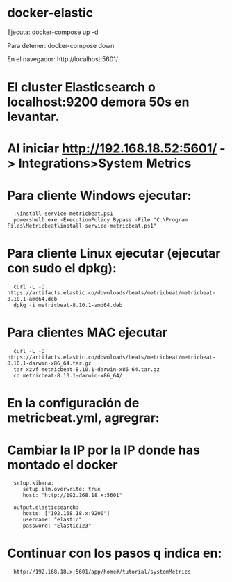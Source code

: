 # docker-elastic
Ejecuta: docker-compose up -d

Para detener: docker-compose down

En el navegador: http://localhost:5601/

# El cluster Elasticsearch o localhost:9200 demora 50s en levantar.
# Al iniciar http://192.168.18.52:5601/ -> Integrations>System Metrics

# Para cliente Windows ejecutar: 
      .\install-service-metricbeat.ps1
      powershell.exe -ExecutionPolicy Bypass -File "C:\Program Files\Metricbeat\install-service-metricbeat.ps1"

# Para cliente Linux ejecutar (ejecutar con sudo el dpkg):
      curl -L -O https://artifacts.elastic.co/downloads/beats/metricbeat/metricbeat-8.10.1-amd64.deb
      dpkg -i metricbeat-8.10.1-amd64.deb

# Para clientes MAC ejecutar 
      curl -L -O https://artifacts.elastic.co/downloads/beats/metricbeat/metricbeat-8.10.1-darwin-x86_64.tar.gz
      tar xzvf metricbeat-8.10.1-darwin-x86_64.tar.gz
      cd metricbeat-8.10.1-darwin-x86_64/

# En la configuración de metricbeat.yml, agregrar:
# Cambiar la IP por la IP donde has montado el docker

      setup.kibana:
         setup.ilm.overwrite: true
         host: "http://192.168.18.x:5601"

      output.elasticsearch:
         hosts: ["192.168.18.x:9200"]
         username: "elastic"
         password: "Elastic123"

# Continuar con los pasos q indica en:
      http://192.168.18.x:5601/app/home#/tutorial/systemMetrics
      
